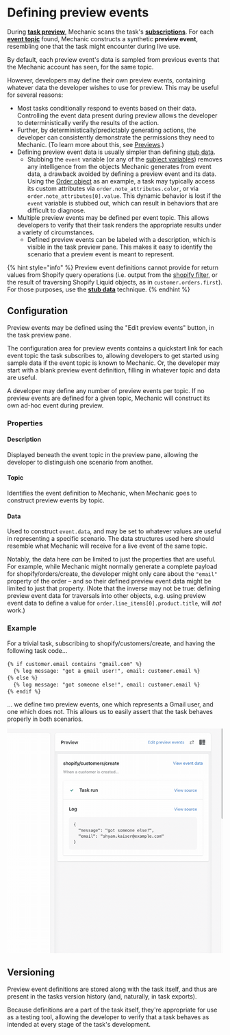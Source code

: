 # Defining preview events

During [**task preview**](./), Mechanic scans the task's [**subscriptions**](../subscriptions.md). For each [**event topic**](../../events/topics.md) found, Mechanic constructs a synthetic **preview event**, resembling one that the task might encounter during live use.

By default, each preview event's data is sampled from previous events that the Mechanic account has seen, for the same topic.

However, developers may define their own preview events, containing whatever data the developer wishes to use for preview. This may be useful for several reasons:

* Most tasks conditionally respond to events based on their data. Controlling the event data present during preview allows the developer to deterministically verify the results of the action.
* Further, by deterministically/predictably generating actions, the developer can consistently demonstrate the permissions they need to Mechanic. (To learn more about this, see [Previews](./).)
* Defining preview event data is usually simpler than defining [stub data](stub-data.md).
  * Stubbing the `event` variable (or any of the [subject variables](../code/environment-variables.md#event-subject-variables)) removes any intelligence from the objects Mechanic generates from event data, a drawback avoided by defining a preview event and its data. Using the [Order object](../../../platform/liquid/objects/shopify/order.md) as an example, a task may typically access its custom attributes via `order.note_attributes.color`, or via `order.note_attributes[0].value`. This dynamic behavior is lost if the `event` variable is stubbed out, which can result in behaviors that are difficult to diagnose.
* Multiple preview events may be defined per event topic. This allows developers to verify that their task renders the appropriate results under a variety of circumstances.
  * Defined preview events can be labeled with a description, which is visible in the task preview pane. This makes it easy to identify the scenario that a preview event is meant to represent.

{% hint style="info" %}
Preview event definitions cannot provide for return values from Shopify query operations (i.e. output from the [shopify filter](../../../platform/liquid/filters/#shopify), or the result of traversing Shopify Liquid objects, as in `customer.orders.first`). For those purposes, use the [**stub data**](stub-data.md) technique.
{% endhint %}

## Configuration

Preview events may be defined using the "Edit preview events" button, in the task preview pane.

The configuration area for preview events contains a quickstart link for each event topic the task subscribes to, allowing developers to get started using sample data if the event topic is known to Mechanic. Or, the developer may start with a blank preview event definition, filling in whatever topic and data are useful.

A developer may define any number of preview events per topic. If no preview events are defined for a given topic, Mechanic will construct its own ad-hoc event during preview.

### Properties

#### Description

Displayed beneath the event topic in the preview pane, allowing the developer to distinguish one scenario from another.

#### Topic

Identifies the event definition to Mechanic, when Mechanic goes to construct preview events by topic.

#### Data

Used to construct `event.data`, and may be set to whatever values are useful in representing a specific scenario. The data structures used here should resemble what Mechanic will receive for a live event of the same topic.

Notably, the data here _can_ be limited to just the properties that are useful. For example, while Mechanic might normally generate a complete payload for shopify/orders/create, the developer might only care about the `"email"` property of the order – and so their defined preview event data might be limited to just that property. (Note that the inverse may not be true: defining preview event data for traversals into other objects, e.g. using preview event data to define a value for `order.line_items[0].product.title`, will _not_ work.)

### Example

For a trivial task, subscribing to shopify/customers/create, and having the following task code...

```liquid
{% if customer.email contains "gmail.com" %}
  {% log message: "got a gmail user!", email: customer.email %}
{% else %}
  {% log message: "got someone else!", email: customer.email %}
{% endif %}
```

... we define two preview events, one which represents a Gmail user, and one which does not. This allows us to easily assert that the task behaves properly in both scenarios.

![](<../../../.gitbook/assets/2022-04-01 17.23.24.gif>)

## Versioning

Preview event definitions are stored along with the task itself, and thus are present in the tasks version history (and, naturally, in task exports).

Because definitions are a part of the task itself, they're appropriate for use as a testing tool, allowing the developer to verify that a task behaves as intended at every stage of the task's development.

